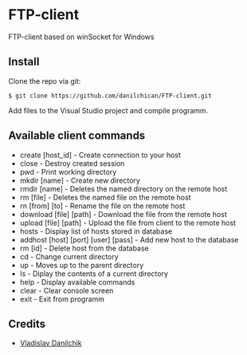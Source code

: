 # FTP-client
FTP-client based on winSocket for Windows

## Install
Clone the repo via git:
```
$ git clone https://github.com/danilchican/FTP-client.git
```

Add files to the Visual Studio project and compile programm.

## Available client commands
* create [host_id] - Create connection to your host
* close - Destroy created session
* pwd - Print working directory
* mkdir [name] - Create new directory
* rmdir [name] - Deletes the named directory on the remote host
* rm [file] - Deletes the named file on the remote host
* rn [from] [to] - Rename the file on the remote host
* download [file] [path] - Download the file from the remote host
* upload [file] [path] - Upload the file from client to the remote host
* hosts - Display list of hosts stored in database
* addhost [host] [port] [user] [pass] - Add new host to the database
* rm [id] - Delete host from the database
* cd - Change current directory
* up - Moves up to the parent directory
* ls - Diplay the contents of a current directory
* help - Display available commands
* clear - Clear console screen
* exit - Exit from programm

## Credits
* [Vladislav Danilchik](https://github.com/danilchican)
